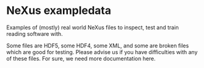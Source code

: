 NeXus exampledata
=================

Examples of (mostly) real world NeXus files to inspect, 
test and train reading software with.

Some files are HDF5, some HDF4, some XML, and some are broken files
which are good for testing.
Please advise us if you have difficulties with any of these files.
For sure, we need more documentation here.
